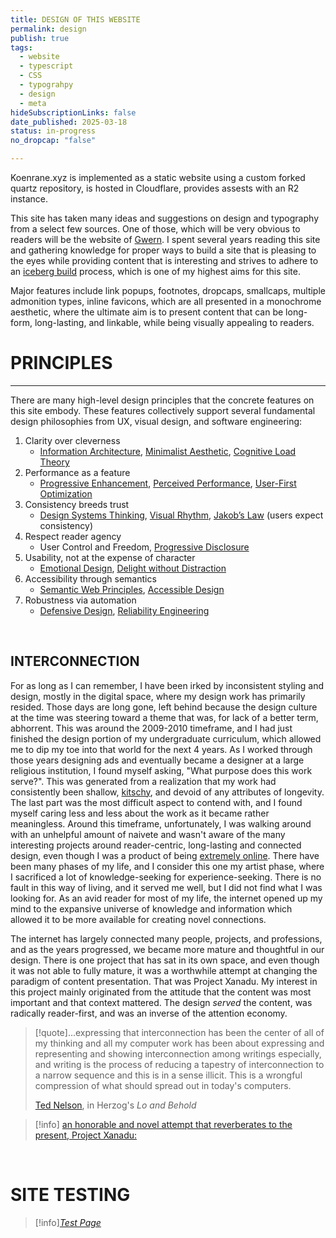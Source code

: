 ```yaml
---
title: DESIGN OF THIS WEBSITE
permalink: design
publish: true
tags:
  - website
  - typescript
  - CSS
  - typograhpy
  - design
  - meta
hideSubscriptionLinks: false
date_published: 2025-03-18
status: in-progress 
no_dropcap: "false"

---
```

Koenrane.xyz is implemented as a static website using a custom forked quartz repository, is hosted in Cloudflare, provides assests with an R2 instance.

This site has taken many ideas and suggestions on design and typography from a select few sources. One of those, which will be very obvious to readers will be the website of [Gwern](https://gwern.net). I spent several years reading this site and gathering knowledge for proper ways to build a site that is pleasing to the eyes while providing content that is interesting and strives to adhere to an [iceberg build](https://gwern.net/style-guide#success-metrics-for-the-iceberg-build-process) process, which is one of my highest aims for this site. 

Major features include link popups, footnotes, dropcaps, smallcaps, multiple admonition types, inline favicons, which are all presented in a monochrome aesthetic, where the ultimate aim is to present content that can be long-form, long-lasting, and linkable, while being visually appealing to readers.  


# PRINCIPLES
---
There are many high-level design principles that the concrete features on this site embody. These features collectively support several fundamental design philosophies from UX, visual design, and software engineering:

1. Clarity over cleverness
   - [Information Architecture](https://medium.com/@mattholla/the-eight-principles-of-information-architecture-6feff11f907a), [Minimalist Aesthetic](https://carlbarenbrug.com/minimal-design), [Cognitive Load Theory](https://www.nngroup.com/articles/minimize-cognitive-load/)
2. Performance as a feature
   - [Progressive Enhancement](https://blog.hubspot.com/website/what-is-progressive-enhancement), [Perceived Performance](https://www.sitepoint.com/a-designers-guide-to-fast-websites-and-perceived-performance/), [User-First Optimization](https://medium.com/@MobileAppDesigner/user-first-design-principles-mastering-ui-ux-for-success-6d52f4e8b5e5)
3. Consistency breeds trust
   - [Design Systems Thinking](https://medium.com/design-voices/system-thinking-for-designers-e9f025698a32), [Visual Rhythm](https://www.interaction-design.org/literature/article/repetition-pattern-and-rhythm?srsltid=AfmBOoo9Mo6FssSssw9hlR6LEh_9ZXf_5oZDKjDwIp39tMWzBJTV2eMT), [Jakob’s Law](https://lawsofux.com/jakobs-law/?utm_source=chatgpt.com) (users expect consistency)
4. Respect reader agency
   - User Control and Freedom, [Progressive Disclosure](https://en.wikipedia.org/wiki/Progressive_disclosure)
5. Usability, not at the expense of character
   - [Emotional Design](https://www.interaction-design.org/literature/topics/emotional-design), [Delight without Distraction](https://voltagecontrol.com/blog/radical-acts-of-delight/)
6. Accessibility through semantics
   - [Semantic Web Principles](https://www.w3.org/DesignIssues/Semantic.html?utm_source=chatgpt.com), [Accessible Design](https://www.w3.org/WAI/tips/designing/)
7. Robustness via automation
   - [Defensive Design](https://en.wikipedia.org/wiki/Defensive_design), [Reliability Engineering](https://www.squadcast.com/blog/sre-principles#basic-sre-principles-)

</br>

## INTERCONNECTION

For as long as I can remember, I have been irked by inconsistent styling and design, mostly in the digital space, where my design work has primarily resided. Those days are long gone, left behind because the design culture at the time was steering toward a theme that was, for lack of a better term, abhorrent. This was around the 2009-2010 timeframe, and I had just finished the design portion of my undergraduate curriculum, which allowed me to dip my toe into that world for the next 4 years. As I worked through those years designing ads and eventually became a designer at a large religious institution, I found myself asking, "What purpose does this work serve?". This was generated from a realization that my work had consistently been shallow, [kitschy](https://en.wikipedia.org/wiki/Kitsch), and devoid of any attributes of longevity. The last part was the most difficult aspect to contend with, and I found myself caring less and less about the work as it became rather meaningless. Around this timeframe, unfortunately, I was walking around with an unhelpful amount of naivete and wasn't aware of the many interesting projects around reader-centric, long-lasting and connected design, even though I was a product of being [extremely online](https://en.wikipedia.org/wiki/Extremely_online). There have been many phases of my life, and I consider this one my artist phase, where I sacrificed a lot of knowledge-seeking for experience-seeking. There is no fault in this way of living, and it served me well, but I did not find what I was looking for. As an avid reader for most of my life, the internet opened up my mind to the expansive universe of knowledge and information which allowed it to be more available for creating novel connections. 

The internet has largely connected many people, projects, and professions, and as the years progressed, we became more mature and thoughtful in our design. There is one project that has sat in its own space, and even though it was not able to fully mature, it was a worthwhile attempt at changing the paradigm of content presentation. That was Project Xanadu. My interest in this project mainly originated from the attitude that the content was most important and that context mattered. The design *served* the content, was radically reader-first, and was an inverse of the attention economy. 

>[!quote]...expressing that interconnection has been the center of all of my thinking and all my computer work has been about expressing and representing and showing interconnection among writings especially, and writing is the process of reducing a tapestry of interconnection to a narrow sequence and this is in a sense illicit. This is a wrongful compression of what should spread out in today's computers.
> 
> [Ted Nelson](http://www.thetednelson.com/), in Herzog's *Lo and Behold*

> [!info] [an honorable and novel attempt that reverberates to the present, Project Xanadu:](https://en.wikipedia.org/wiki/Project_Xanadu)

</br>

# SITE TESTING

>[!info][*Test Page*](/Test%20page)